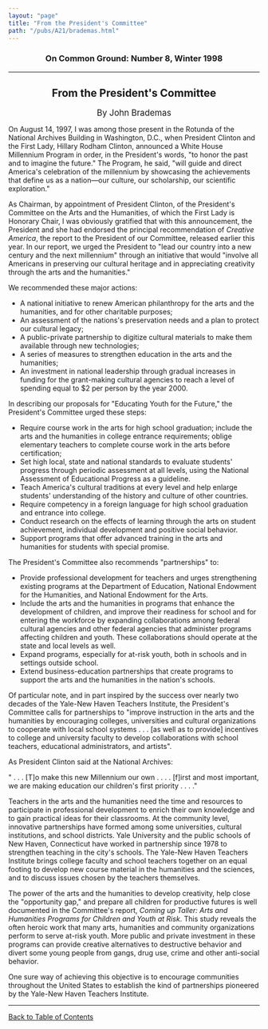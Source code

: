 ```yaml
---
layout: "page"
title: "From the President's Committee"
path: "/pubs/A21/brademas.html"
---
```

<main>
<h3 align="CENTER">On Common Ground: Number 8, Winter 1998</h3>
<hr/>
<h2 align="CENTER">From the President's Committee</h2>
<p align="CENTER"><big>By John Brademas</big></p>
<p>On August 14, 1997, I was among those present in the Rotunda of the National Archives Building in Washington, D.C., when President Clinton and the First Lady, Hillary Rodham Clinton, announced a White House Millennium Program in order, in the President's words, "to honor the past and to imagine the future."  The Program, he said, "will guide and direct America's celebration of the millennium by showcasing the achievements that define us as a nation—our culture, our scholarship, our scientific exploration."</p>
<p>As Chairman, by appointment of President Clinton, of the President's Committee on the Arts and the Humanities, of which the First Lady is Honorary Chair, I was obviously gratified that with this announcement, the President and she had endorsed the principal recommendation of <i>Creative America</i>, the report to the President of our Committee, released earlier this year.  In our report, we urged the President to "lead our country into a new century and the next millennium" through an initiative that would "involve all Americans in preserving our cultural heritage and in appreciating creativity through the arts and the humanities."</p>
<p>We recommended these major actions:</p>
<ul>
<li>A national initiative to renew American philanthropy for the arts and the humanities, and for other charitable purposes;</li>
<li>An assessment of the nations's preservation needs and a plan to protect our cultural legacy;</li>
<li>A public-private partnership to digitize cultural materials to make them available through new technologies;</li>
<li>A series of measures to strengthen education in the arts and the humanities;</li>
<li>An investment in national leadership through gradual increases in funding for the grant-making cultural agencies to reach a level of spending equal to $2 per person by the year 2000.</li>
</ul>
<p>In describing our proposals for "Educating Youth for the Future," the President's Committee urged these steps:</p>
<ul>
<li>Require course work in the arts for high school graduation; include the arts and the humanities in college entrance requirements; oblige elementary teachers to complete course work in the arts before certification;</li>
<li>Set high local, state and national standards to evaluate students' progress through periodic assessment at all levels, using the National Assessment of Educational Progress as a guideline.</li>
<li>Teach America's cultural traditions at every level and help enlarge students' understanding of the history and culture of other countries.</li>
<li>Require competency in a foreign language for high school graduation and entrance into college.</li>
<li>Conduct research on the effects of learning through the arts on student achievement, individual development and positive social behavior.</li>
<li>Support programs that offer advanced training in the arts and humanities for students with special promise.</li>
</ul>
<p>The President's Committee also recommends "partnerships" to:</p>
<ul>
<li>Provide professional development for teachers and urges strengthening existing programs at the Department of Education, National Endowment for the Humanities, and National Endowment for the Arts.</li>
<li>Include the arts and the humanities in programs that enhance the development of children, and improve their readiness for school and for entering the workforce by expanding collaborations among federal cultural agencies and other federal agencies that administer programs affecting children and youth.  These collaborations should operate at the state and local levels as well.</li>
<li>Expand programs, especially for at-risk youth, both in schools and in settings outside school.</li>
<li>Extend business-education partnerships that create programs to support the arts and the humanities in the nation's schools.</li>
</ul>
<p>Of particular note, and in part inspired by the success over nearly two decades of the Yale-New Haven Teachers Institute, the President's Committee calls for partnerships to "improve instruction in the arts and the humanities by encouraging colleges, universities and cultural organizations to cooperate with local school systems . . . [as well as to provide] incentives to college and university faculty to develop collaborations with school teachers, educational administrators, and artists".</p>
<p>As President Clinton said at the National Archives:</p>
<p>" . . . [T]o make this new Millennium our own . . . . [f]irst and most important, we are making education our children's first priority . . . ."</p>
<p>Teachers in the arts and the humanities need the time and resources to participate in professional development to enrich their own knowledge and to gain practical ideas for their classrooms.  At the community level, innovative partnerships have formed among some universities, cultural institutions, and school districts.  Yale University and the public schools of  New Haven, Connecticut have worked in partnership since 1978 to strengthen teaching in the city's schools.  The Yale-New Haven Teachers Institute brings college faculty and school teachers together on an equal footing to develop new course material in the humanities and the sciences, and to discuss issues chosen by the teachers themselves.</p>
<p>The power of the arts and the humanities to develop creativity, help close the "opportunity gap," and prepare all children for productive futures is well documented in the Committee's report, <i>Coming up Taller:  Arts and Humanities Programs for Children and Youth at Risk</i>.  This study reveals the often heroic work that many arts, humanities and community organizations perform to serve at-risk youth.  More public and private investment in these programs can provide creative alternatives to destructive behavior and divert some young people from gangs, drug use, crime and other anti-social behavior.</p>
<p>One sure way of achieving this objective is to encourage communities throughout the United States to establish the kind of partnerships pioneered by the Yale-New Haven Teachers Institute.</p>
<hr/>
<p><a href="/pubs/A21/">Back to Table of Contents</a></p>
</main>
